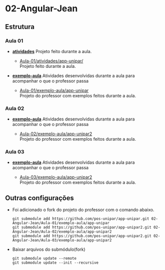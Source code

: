 # 02-Angular-Jean

## Estrutura

### Aula 01

- [**atividades**](./Aula-01/atividades/)
    Projeto feito durante a aula.

    - [Aula-01/atividades/app-unipar/](./Aula-01/atividades/app-unipar/)  
    Projeto feito durante a aula.


- [**exemplo-aula**](./Aula-01/exemplo-aula/)
    Atividades desenvolvidas durante a aula para acompanhar o que o professor passa

    - [Aula-01/exemplo-aula/app-unipar](https://github.com/pos-unipar/app-unipar.git)  
        Projeto do professor com exemplos feitos durante a aula.


### Aula 02

- [**exemplo-aula**](./Aula-02/exemplo-aula/)
    Atividades desenvolvidas durante a aula para acompanhar o que o professor passa

    - [Aula-02/exemplo-aula/app-unipar2](https://github.com/pos-unipar/app-unipar2.git)  
        Projeto do professor com exemplos feitos durante a aula.


### Aula 03

- [**exemplo-aula**](./Aula-03/exemplo-aula/)
    Atividades desenvolvidas durante a aula para acompanhar o que o professor passa

    - [Aula-03/exemplo-aula/app-unipar2](https://github.com/pos-unipar/app-unipar2.git)  
        Projeto do professor com exemplos feitos durante a aula.

## Outras configurações

- Foi adicionado o fork do projeto do professor com o comando abaixo.  
    ```
    git submodule add https://github.com/pos-unipar/app-unipar.git 02-Angular-Jean/Aula-01/exemplo-aula/app-unipar
    git submodule add https://github.com/pos-unipar/app-unipar2.git 02-Angular-Jean/Aula-02/exemplo-aula/app-unipar2
    git submodule add https://github.com/pos-unipar/app-unipar2.git 02-Angular-Jean/Aula-03/exemplo-aula/app-unipar2
    ```

- Baixar arquivos do submódulo(fork)
    ```
    git submodule update --remote
    git submodule update --init --recursive
    ```